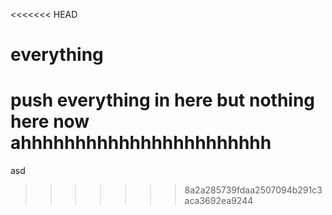 <<<<<<< HEAD
# everything
push everything in here
but nothing here now
ahhhhhhhhhhhhhhhhhhhhhhh
=======
asd

>>>>>>> 8a2a285739fdaa2507094b291c3aca3692ea9244
